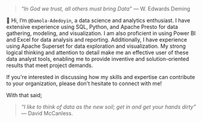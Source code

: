> *“In God we trust, all others must bring Data”* — W. Edwards Deming

👋 Hi, I’m `@Damola-Adedoyin`, a data science and analytics enthusiast. I have extensive experience using SQL, Python, and Apache Presto for data gathering, modeling, and visualization. I am also proficient in using Power BI and Excel for data analysis and reporting. Additionally, I have experience using Apache Superset for data exploration and visualization. My strong logical thinking and attention to detail make me an effective user of these data analyst tools, enabling me to provide inventive and solution-oriented results that meet project demands.

If you're interested in discussing how my skills and expertise can contribute to your organization, please don't hesitate to connect with me!
   
With that said;
> *“I like to think of data as the new soil; get in and get your hands dirty”* — David McCanless.


<!---
Damola-Adedoyin/Damola-Adedoyin is a ✨ special ✨ repository because its `README.md` (this file) appears on your GitHub profile.
You can click the Preview link to take a look at your changes.
--->
